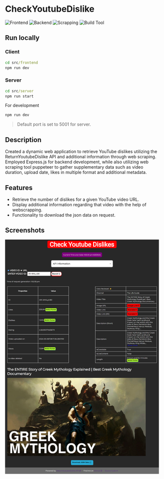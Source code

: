 # CheckYoutubeDislike

![Frontend](https://custom-icon-badges.demolab.com/badge/Frontend-React-blue?style=for-the-badge&logo=react&logoColor=white) ![Backend](https://custom-icon-badges.demolab.com/badge/Backend-Express,%20Axios-black?style=for-the-badge&logo=express&logoColor=white) ![Scrapping](https://custom-icon-badges.demolab.com/badge/Scrapping-Puppeteer-green?style=for-the-badge&logo=puppeteer&logoColor=white) ![Build Tool](https://custom-icon-badges.demolab.com/badge/Build%20Tool-Vite-purple?style=for-the-badge&logo=vite&logoColor=white)

## Run locally

### Client

```cmd
cd src/frontend
npm run dev
```

### Server

```cmd
cd src/server
npm run start 
```

For development

```cmd
npm run dev 
```

> Default port is set to 5001 for server.

## Description

Created a dynamic web application to retrieve YouTube dislikes utilizing the ReturnYoutubeDislike API and additional information through web scraping. Employed Express.js for backend development, while also utilizing web scraping tool puppeteer to gather supplementary data such as video duration, upload date, likes in multiple format and additional metadata.

## Features

- Retrieve the number of dislikes for a given YouTube video URL.
- Display additional information regarding that video with the help of webscrapping.
- Functionality to download the json data on request.

## Screenshots

![Screenshot of working webpage](./assets/webpage_ss.png)
